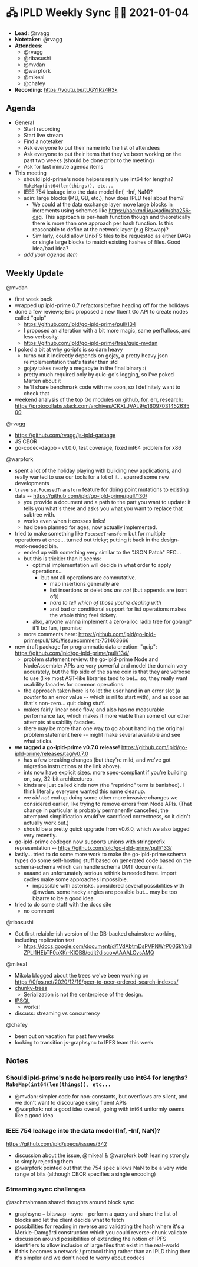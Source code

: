 # 🖧 IPLD Weekly Sync 🙌🏽 2021-01-04

- **Lead:** @rvagg
- **Notetaker:** @rvagg
- **Attendees:**
  - @rvagg
  - @ribasushi 
  - @mvdan 
  - @warpfork
  - @mikeal
  - @chafey
- **Recording:** https://youtu.be/tUGYIRz4R3k

## Agenda

- General
  - Start recording
  - Start live stream
  - Find a notetaker
  - Ask everyone to put their name into the list of attendees
  - Ask everyone to put their items that they've been working on the past two weeks (should be done prior to the meeting)
  - Ask for last minute agenda items
- This meeting
  - should ipld-prime's node helpers really use int64 for lengths? `MakeMap(int64(len(things)), etc...`
  - IEEE 754 leakage into the data model (Inf, -Inf, NaN)?
  - adin: large blocks (MB, GB, etc.), how does IPLD feel about them?
    - We could at the data exchange layer move large blocks in increments using schemes like https://hackmd.io/@adin/sha256-dag. This approach is per-hash function though and theoretically there is more than one approach per hash function. Is this reasonable to define at the network layer (e.g Bitswap)?
    - Similarly, could allow UnixFS files to be requested as either DAGs or single large blocks to match existing hashes of files. Good idea/bad idea?
  - _add your agenda item_


## Weekly Update

@mvdan 
- first week back
- wrapped up ipld-prime 0.7 refactors before heading off for the holidays
- done a few reviews; Eric proposed a new fluent Go API to create nodes called "quip"
    - https://github.com/ipld/go-ipld-prime/pull/134
    - I proposed an alteration with a bit more magic, same perf/allocs, and less verbosity.
    - https://github.com/ipld/go-ipld-prime/tree/quip-mvdan
- I poked a bit at why go-ipfs is so darn heavy
    - turns out it indirectly depends on gojay, a pretty heavy json reimplementation that's faster than std
    - gojay takes nearly a megabyte in the final binary :(
    - pretty much required only by quic-go's logging, so I've poked Marten about it
    - he'll share benchmark code with me soon, so I definitely want to check that
- weekend analysis of the top Go modules on github, for, err, research: https://protocollabs.slack.com/archives/CKXLJVAL9/p1609703145263500

@rvagg
 - https://github.com/rvagg/js-ipld-garbage
 - JS CBOR
 - go-codec-dagpb - v1.0.0, test coverage, fixed int64 problem for x86

@warpfork

- spent a lot of the holiday playing with building new applications, and really wanted to use our tools for a lot of it... spurred some new developments
- `traverse.FocusedTransform` feature for doing point mutations to existing data -- https://github.com/ipld/go-ipld-prime/pull/130/
	- you provide a document and a path to the part you want to update: it tells you what's there and asks you what you want to replace that subtree with.
	- works even when it crosses links!
	- had been planned for ages, now actually implemented.
- tried to make something like `FocusedTransform` but for multiple operations at once... turned out tricky; putting it back in the design-work-needed bin.
	- ended up with something very similar to the "JSON Patch" RFC...
	- but this is trickier than it seems:
		- optimal implementation will decide in what order to apply operations...
			- but not all operations are commutative.
				- map insertions generally are
				- list insertions or deletions *are not* (but appends are (sort of))
				- *hard to tell which of those you're dealing with*
				- and bad or conditional support for list operations makes the whole thing feel rickety.
		- also, anyone wanna implement a zero-alloc radix tree for golang?  it'll be fun, i promise
	- more comments here: https://github.com/ipld/go-ipld-prime/pull/130/#issuecomment-751463666
- new draft package for programmatic data creation: "quip": https://github.com/ipld/go-ipld-prime/pull/134/
	- problem statement review: the go-ipld-prime Node and NodeAssembler APIs are very powerful and model the domain very accurately, but the flip side of the same coin is that they are verbose to use (like most AST-like libraries tend to be)... so, they really want usability facades for common operations.
	- the approach taken here is to let the user hand in an error slot (a *pointer* to an error value -- which is nil to start with), and as soon as that's non-zero... quit doing stuff.
	- makes fairly linear code flow, and also has no measurable performance tax, which makes it more viable than some of our other attempts at usability facades.
	- there may be more than one way to go about handling the original problem statement here -- might make several available and see what sticks.
- **we tagged a go-ipld-prime v0.7.0 release!** https://github.com/ipld/go-ipld-prime/releases/tag/v0.7.0
	- has a few breaking changes (but they're mild, and we've got migration instructions at the link above).
	- ints now have explicit sizes.  more spec-compliant if you're building on, say, 32-bit architectures.
	- kinds are just called kinds now (the "reprkind" term is banished).  I think literally everyone wanted this name cleanup.
	- we *did not* end up doing some other more invasive changes we considered earlier, like trying to remove errors from Node APIs.  (That change in particular is probably permanently cancelled; the attempted simplification would've sacrificed correctness, so it didn't actually work out.)
	- should be a pretty quick upgrade from v0.6.0, which we also tagged very recently.
- go-ipld-prime codegen now supports unions with stringprefix representation -- https://github.com/ipld/go-ipld-prime/pull/133/
- lastly... tried to do some more work to make the go-ipld-prime schema types do some self-hosting stuff based on generated code based on the schema-schema which can handle schema DMT documents.
	- aaaand an unfortunately serious rethink is needed here.  import cycles make some approaches impossible.
		- impossible with asterisks.  considered several possibilities with @mvdan.  some hacky angles are possible but... may be too bizarre to be a good idea.
- tried to do some stuff with the docs site
	- no comment

@ribasushi
 - Got first relaible-ish version of the DB-backed chainstore working, including replication test
     - https://docs.google.com/document/d/1VdAbtmDsPVPNWrP00SkYbBZPLI1HEbTF0pXKr-KIOB8/edit?disco=AAAALCvsAMQ

@mikeal
 - Mikola blogged about the trees we've been working on https://0fps.net/2020/12/19/peer-to-peer-ordered-search-indexes/
 - [chunky-trees](https://github.com/mikeal/chunky-trees)
   - Serialization is not the centerpiece of the design.
 - [IPSQL](https://github.com/mikeal/IPSQL)
   - works!
 - discuss: streaming vs concurrency

@chafey
 - been out on vacation for past few weeks
 - looking to transition js-graphsync to IPFS team this week


## Notes

### Should ipld-prime's node helpers really use int64 for lengths? `MakeMap(int64(len(things)), etc...`

- @mvdan: simpler code for non-constants, but overflows are silent, and we don't want to discourage using fluent APIs
- @warpfork: not a good idea overall, going with int64 uniformly seems like a good idea

### IEEE 754 leakage into the data model (Inf, -Inf, NaN)?

https://github.com/ipld/specs/issues/342

- discussion about the issue, @mikeal & @warpfork both leaning strongly to simply rejecting them
- @warpfork pointed out that the 754 spec allows NaN to be a very wide range of bits (although CBOR specifies a single encoding)

### Streaming sync challenges

@aschmahmann shared thoughts around block sync

- graphsync + bitswap - sync - perform a query and share the list of blocks and let the client decide what to fetch
- possibilities for reading in reverse and validating the hash where it's a Merkle–Damgård construction which you could reverse-chunk validate
- discussion around possibilities of extending the notion of IPFS identifiers to allow inclusion of large files that exist in the real-world
- if this becomes a network / protocol thing rather than an IPLD thing then it's simpler and we don't need to worry about codecs
